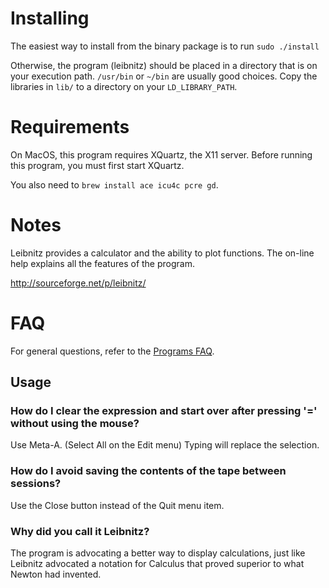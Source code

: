 Installing
==========

The easiest way to install from the binary package is to run `sudo ./install`

Otherwise, the program (leibnitz) should be placed in a directory that is on your execution path.  `/usr/bin` or `~/bin` are usually good choices.  Copy the libraries in `lib/` to a directory on your `LD_LIBRARY_PATH`.


Requirements
============

On MacOS, this program requires XQuartz, the X11 server.  Before running this program, you must first start XQuartz.

You also need to `brew install ace icu4c pcre gd`.


Notes
=====

Leibnitz provides a calculator and the ability to plot functions.  The on-line help explains all the features of the program.

http://sourceforge.net/p/leibnitz/


FAQ
===

For general questions, refer to the [Programs FAQ](../README.md).

Usage
-----

### How do I clear the expression and start over after pressing '=' without using the mouse?

Use Meta-A. (Select All on the Edit menu)  Typing will replace the selection.


### How do I avoid saving the contents of the tape between sessions?

Use the Close button instead of the Quit menu item.


### Why did you call it Leibnitz?

The program is advocating a better way to display calculations, just like Leibnitz advocated a notation for Calculus that proved superior to what Newton had invented.

